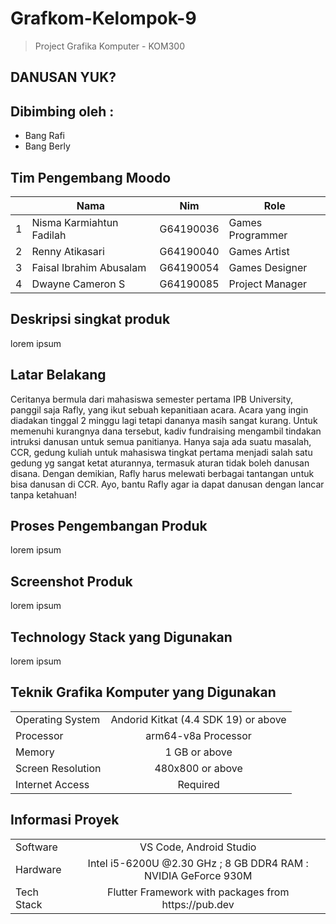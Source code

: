 # Grafkom-Kelompok-9
> Project Grafika Komputer - KOM300
## DANUSAN YUK?


## Dibimbing oleh :
- Bang Rafi
- Bang Berly

## Tim Pengembang Moodo
<table>
    <thead>
        <tr>
            <th></th>
            <th>Nama</th>
            <th>Nim</th>
            <th>Role</th>
        </tr>
    </thead>
    <tbody>
        <tr>
            <td>1</td>
            <td>Nisma Karmiahtun Fadilah</td>
            <td>G64190036</td>
            <td>Games Programmer</td>
        </tr>
        <tr>
            <td>2</td>
            <td>Renny Atikasari</td>
            <td>G64190040</td>
            <td>Games Artist</td>
        </tr>
        <tr>
            <td>3</td>
            <td>Faisal Ibrahim Abusalam</td>
            <td>G64190054</td>
            <td>Games Designer</td>
        </tr>
                <tr>
            <td>4</td>
            <td>Dwayne Cameron S</td>
            <td>G64190085</td>
            <td>Project Manager</td>
        </tr>
    </tbody>
</table>

## Deskripsi singkat produk
lorem ipsum

## Latar Belakang
Ceritanya bermula dari mahasiswa semester pertama IPB University, panggil saja Rafly, yang ikut sebuah kepanitiaan acara. Acara yang ingin diadakan tinggal 2 minggu lagi tetapi dananya masih sangat kurang. Untuk memenuhi kurangnya dana tersebut, kadiv fundraising mengambil tindakan intruksi danusan untuk semua panitianya. Hanya saja ada suatu masalah, CCR, gedung kuliah untuk mahasiswa tingkat pertama menjadi salah satu gedung yg sangat ketat aturannya, termasuk aturan tidak boleh danusan disana. Dengan demikian, Rafly harus melewati berbagai tantangan untuk bisa danusan di CCR. Ayo, bantu Rafly agar ia dapat danusan dengan lancar tanpa ketahuan!

## Proses Pengembangan Produk
lorem ipsum

## Screenshot Produk
lorem ipsum

## Technology Stack yang Digunakan
lorem ipsum
## Teknik Grafika Komputer yang Digunakan
<table>
    <thead>
    </thead>
    <tbody>
        <tr>
            <td>Operating System</td>
            <td colspan=3 style="text-align:center">Andorid Kitkat (4.4 SDK 19) or above</td>
        </tr>
        <tr>
            <td>Processor</td>
            <td colspan=3 style="text-align:center">arm64-v8a Processor</td>
        </tr>
        <tr>
            <td>Memory</td>
            <td colspan=3 style="text-align:center">1 GB or above</td>
        </tr>
        <tr>
            <td>Screen Resolution</td>
            <td colspan=3 style="text-align:center">480x800 or above</td>
        </tr>
        <tr>
            <td>Internet Access</td>
            <td colspan=3 style="text-align:center">Required</td>
        </tr>
    </tbody>
</table>

## Informasi Proyek
<table>
    <thead>
    </thead>
    <tbody>
        <tr>
            <td>Software</td>
            <td colspan=3 style="text-align:center">VS Code, Android Studio</td>
        </tr>
        <tr>
            <td>Hardware</td>
            <td colspan=3 style="text-align:center">Intel i5-6200U @2.30 GHz ; 8 GB DDR4 RAM : NVIDIA GeForce 930M</td>
        </tr>
        <tr>
            <td>Tech Stack</td>
            <td colspan=3 style="text-align:center">Flutter Framework with packages from https://pub.dev</td>
        </tr>
    </tbody>
</table>




